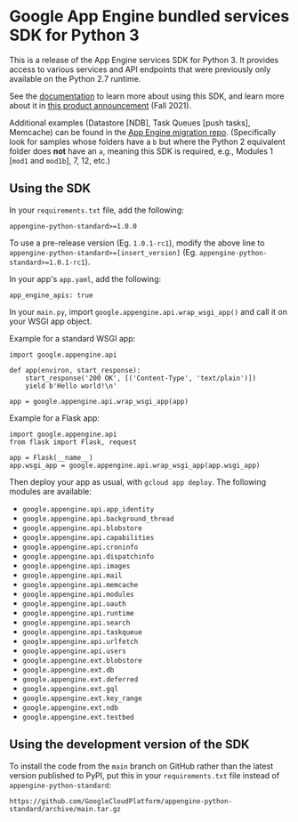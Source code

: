 # Google App Engine bundled services SDK for Python 3

This is a release of the App Engine services SDK for Python 3.  It provides access to various services and API endpoints that were previously only available on the Python 2.7 runtime.

See the [documentation](https://cloud.google.com/appengine/docs/standard/python3/services/access) to learn more about using this SDK, and learn more about it in [this product announcement](http://cloud.google.com/blog/products/serverless/support-for-app-engine-services-in-second-generation-runtimes) (Fall 2021).

Additional examples (Datastore [NDB], Task Queues [push tasks], Memcache) can be found in the [App Engine migration repo](https://github.com/googlecodelabs/migrate-python2-appengine). (Specifically look for samples whose folders have a `b` but where the Python 2 equivalent folder does **not** have an `a`, meaning this SDK is required, e.g., Modules 1 [`mod1` and `mod1b`], 7, 12, etc.)


## Using the SDK

In your `requirements.txt` file, add the following:

`appengine-python-standard>=1.0.0`

To use a pre-release version (Eg. `1.0.1-rc1`), modify the above line to `appengine-python-standard>=[insert_version]` (Eg. `appengine-python-standard>=1.0.1-rc1`).

In your app's `app.yaml`, add the following:

`app_engine_apis: true`

In your `main.py`, import `google.appengine.api.wrap_wsgi_app()` and call it on your
WSGI app object.

Example for a standard WSGI app:

    import google.appengine.api

    def app(environ, start_response):
        start_response('200 OK', [('Content-Type', 'text/plain')])
        yield b'Hello world!\n'

    app = google.appengine.api.wrap_wsgi_app(app)

Example for a Flask app:

    import google.appengine.api
    from flask import Flask, request

    app = Flask(__name__)
    app.wsgi_app = google.appengine.api.wrap_wsgi_app(app.wsgi_app)

Then deploy your app as usual, with `gcloud app deploy`. The following modules are available:

- `google.appengine.api.app_identity`
- `google.appengine.api.background_thread`
- `google.appengine.api.blobstore`
- `google.appengine.api.capabilities`
- `google.appengine.api.croninfo`
- `google.appengine.api.dispatchinfo`
- `google.appengine.api.images`
- `google.appengine.api.mail`
- `google.appengine.api.memcache`
- `google.appengine.api.modules`
- `google.appengine.api.oauth`
- `google.appengine.api.runtime`
- `google.appengine.api.search`
- `google.appengine.api.taskqueue`
- `google.appengine.api.urlfetch`
- `google.appengine.api.users`
- `google.appengine.ext.blobstore`
- `google.appengine.ext.db`
- `google.appengine.ext.deferred`
- `google.appengine.ext.gql`
- `google.appengine.ext.key_range`
- `google.appengine.ext.ndb`
- `google.appengine.ext.testbed`


## Using the development version of the SDK

To install the code from the `main` branch on GitHub rather than the latest
version published to PyPI, put this in your `requirements.txt` file instead of
`appengine-python-standard`:

`https://github.com/GoogleCloudPlatform/appengine-python-standard/archive/main.tar.gz`
